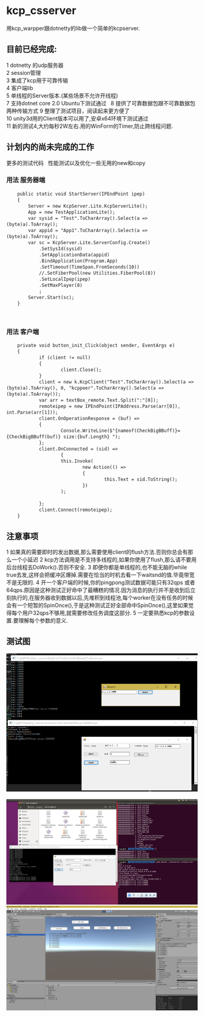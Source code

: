 # kcp_csserver #

用kcp_warpper跟dotnetty的lib做一个简单的kcpserver.  
## 目前已经完成:  
1 dotnetty 的udp服务器  
2 session管理  
3 集成了kcp用于可靠传输  
4 客户端lib  
5 单线程的Server版本.(某些场景不允许开线程)  
7 支持dotnet core 2.0 Ubuntu下测试通过  
8 提供了可靠数据包跟不可靠数据包两种传输方式
9 整理了测试项目，阅读起来更方便了  
10 unity3d用的Client版本可以用了,安卓x64环境下测试通过  
11 新的测试4,大约每秒2W左右.用的WinForm的Timer,防止跨线程问题.
## 计划内的尚未完成的工作    
 更多的测试代码  
 性能测试以及优化一些无用的new和copy  

### 用法 服务器端  


        public static void StartServer(IPEndPoint ipep)
        {
            Server = new KcpServer.Lite.KcpServerLite();
            App = new TestApplicationLite();
            var sysid = "Test".ToCharArray().Select(a => (byte)a).ToArray();
            var appid = "App1".ToCharArray().Select(a => (byte)a).ToArray();
            var sc = KcpServer.Lite.ServerConfig.Create()
                .SetSysId(sysid)
                .SetApplicationData(appid)
                .BindApplication(Program.App)
                .SetTimeout(TimeSpan.FromSeconds(10))
                //.SetFiberPool(new Utilities.FiberPool(8))
                .SetLocalIpep(ipep)
                .SetMaxPlayer(8)
                ;
            Server.Start(sc);
        }
        


        
### 用法 客户端  


        private void button_init_Click(object sender, EventArgs e)
        {
                if (client != null)
                {
                        client.Close();
                }
                client = new k.KcpClient("Test".ToCharArray().Select(a => (byte)a).ToArray(), 0, "kcppeer".ToCharArray().Select(a => (byte)a).ToArray());
                var arr = textBox_remote.Text.Split(":"[0]);
                remoteipep = new IPEndPoint(IPAddress.Parse(arr[0]), int.Parse(arr[1]));
                client.OnOperationResponse = (buf) =>
                {
                        Console.WriteLine($"{nameof(CheckBigBBuff)}={CheckBigBBuff(buf)} size:{buf.Length} ");
                };
                client.OnConnected = (sid) =>
                        {
                        this.Invoke(
                                new Action(() =>
                                {
                                        this.Text = sid.ToString();
                                })
                        );

                };
                client.Connect(remoteipep);
        }
        
## 注意事项
1 如果真的需要即时的发出数据,那么需要使用client的flush方法.否则你总会有那么一个小延迟
2 kcp方法调用是不支持多线程的,如果你使用了flush,那么请不要用后台线程去DoWork().否则不安全.
3 即便你都是单线程的,也不能无脑的while true去发,这样会把缓冲区爆掉.需要在恰当的时机去看一下waitsnd的值.毕竟带宽不是无限的.
4 开一个客户端的时候,你的pingpong测试数据可能只有32qps 或者64qps.原因是这种测试正好命中了最糟糕的情况.因为消息的执行并不是收到后立刻执行的,在服务器收到数据以后,先堆积到线程池,每个worker在没有任务的时候会有一个短暂的SpinOnce(),于是这种测试正好全部命中SpinOnce(),这里如果觉得每个用户32qps不够用,就需要修改任务调度这部分.
5 一定要熟悉kcp的参数设置.要理解每个参数的意义.

## 测试图 
<img src='https://github.com/a11s/kcp_csserver/raw/master/KcpServer/TestClient/Images/kcpserver.png'/>  
<img src='https://github.com/a11s/kcp_csserver/raw/master/KcpServer/TestClient/Images/ubuntu.png'/>  
<img src='https://github.com/a11s/kcp_csserver/raw/master/KcpServer/TestClient/Images/u3dclient.png'/>  

